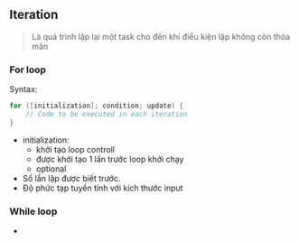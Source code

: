 ## Iteration

> Là quá trình lặp lại một task cho đến khi điều kiện lặp không còn thỏa mãn
### For loop

Syntax:
```java
for ([initialization]; condition; update) {  
    // Code to be executed in each iteration  
}
```

- initialization:
	- khởi tạo loop controll
	- được khởi tạo 1 lần trước loop khởi chạy
	- optional
- Số lần lặp được biết trước.
- Độ phức tạp tuyến tính với kích thước input

### While loop

- 